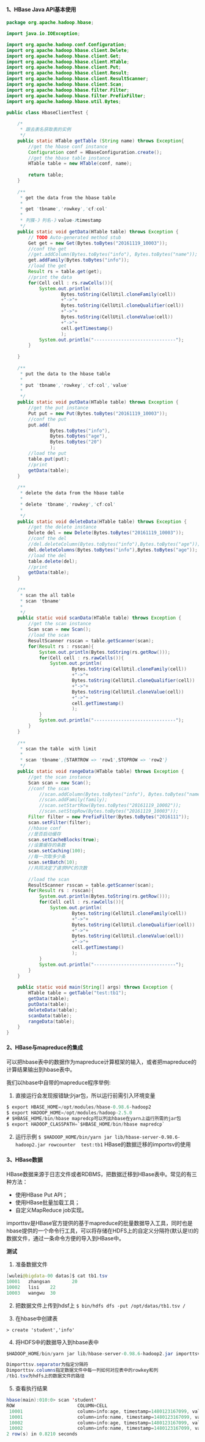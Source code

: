 #### 1、HBase Java API基本使用

```java
package org.apache.hadoop.hbase;

import java.io.IOException;

import org.apache.hadoop.conf.Configuration;
import org.apache.hadoop.hbase.client.Delete;
import org.apache.hadoop.hbase.client.Get;
import org.apache.hadoop.hbase.client.HTable;
import org.apache.hadoop.hbase.client.Put;
import org.apache.hadoop.hbase.client.Result;
import org.apache.hadoop.hbase.client.ResultScanner;
import org.apache.hadoop.hbase.client.Scan;
import org.apache.hadoop.hbase.filter.Filter;
import org.apache.hadoop.hbase.filter.PrefixFilter;
import org.apache.hadoop.hbase.util.Bytes;

public class HbaseClientTest {
    
    /*
     * 跟去表名获取表的实例
     */
    public static HTable getTable (String name) throws Exception{
        //get the hbase conf instance
        Configuration conf = HBaseConfiguration.create();
        //get the hbase table instance
        HTable table = new HTable(conf, name);
        
        return table;
    }
    
    /**
     * get the data from the hbase table 
     * 
     * get 'tbname','rowkey','cf:col'
     * 
     * 列簇-》列名-》value-》timestamp
     */
    public static void getData(HTable table) throws Exception {
        // TODO Auto-generated method stub
        Get get = new Get(Bytes.toBytes("20161119_10003"));
        //conf the get 
        //get.addColumn(Bytes.toBytes("info"), Bytes.toBytes("name"));
        get.addFamily(Bytes.toBytes("info"));
        //load the get 
        Result rs = table.get(get);
        //print the data
        for(Cell cell : rs.rawCells()){
            System.out.println(
                    Bytes.toString(CellUtil.cloneFamily(cell))
                    +"->"+
                    Bytes.toString(CellUtil.cloneQualifier(cell))
                    +"->"+
                    Bytes.toString(CellUtil.cloneValue(cell))
                    +"->"+
                    cell.getTimestamp()
                    );
            System.out.println("------------------------------");
        }
        
    }
    
    /**
     * put the data to the hbase table 
     * 
     * put 'tbname','rowkey','cf:col','value'
     *      
     */
    public static void putData(HTable table) throws Exception {
        //get the put instance
        Put put = new Put(Bytes.toBytes("20161119_10003"));
        //conf the put
        put.add(
                Bytes.toBytes("info"), 
                Bytes.toBytes("age"), 
                Bytes.toBytes("20")
                );
        //load the put 
        table.put(put);
        //print
        getData(table);
    }
    
    /**
     * delete the data from the hbase table 
     * 
     * delete 'tbname','rowkey','cf:col'
     *      
     */
    public static void deleteData(HTable table) throws Exception {
        //get the delete instance
        Delete del = new Delete(Bytes.toBytes("20161119_10003"));
        //conf the del
        //del.deleteColumn(Bytes.toBytes("info"),Bytes.toBytes("age"));
        del.deleteColumns(Bytes.toBytes("info"),Bytes.toBytes("age"));
        //load the del
        table.delete(del);
        //print
        getData(table);
    }
    
    /**
     * scan the all table
     * scan 'tbname'
     *      
     */
    public static void scanData(HTable table) throws Exception {
        //get the scan instance
        Scan scan = new Scan();
        //load the scan
        ResultScanner rsscan = table.getScanner(scan);
        for(Result rs : rsscan){
            System.out.println(Bytes.toString(rs.getRow()));
            for(Cell cell : rs.rawCells()){
                System.out.println(
                        Bytes.toString(CellUtil.cloneFamily(cell))
                        +"->"+
                        Bytes.toString(CellUtil.cloneQualifier(cell))
                        +"->"+
                        Bytes.toString(CellUtil.cloneValue(cell))
                        +"->"+
                        cell.getTimestamp()
                        );
            }
            System.out.println("------------------------------");
        }
    }
    
    /**
     * scan the table  with limit
     * 
     * scan 'tbname',{STARTROW => 'row1',STOPROW => 'row2'}
     */
    public static void rangeData(HTable table) throws Exception {
        //get the scan instance
        Scan scan = new Scan();
        //conf the scan
            //scan.addColumn(Bytes.toBytes("info"), Bytes.toBytes("name"));
            //scan.addFamily(family);
            //scan.setStartRow(Bytes.toBytes("20161119_10002"));
            //scan.setStopRow(Bytes.toBytes("20161119_10003"));
        Filter filter = new PrefixFilter(Bytes.toBytes("2016111"));
        scan.setFilter(filter);
        //hbase conf
        //是否启动缓存
        scan.setCacheBlocks(true);
        //设置缓存的条数
        scan.setCaching(100);
        //每一次取多少条
        scan.setBatch(10);
        //共同决定了请求RPC的次数
        
        //load the scan
        ResultScanner rsscan = table.getScanner(scan);
        for(Result rs : rsscan){
            System.out.println(Bytes.toString(rs.getRow()));
            for(Cell cell : rs.rawCells()){
                System.out.println(
                        Bytes.toString(CellUtil.cloneFamily(cell))
                        +"->"+
                        Bytes.toString(CellUtil.cloneQualifier(cell))
                        +"->"+
                        Bytes.toString(CellUtil.cloneValue(cell))
                        +"->"+
                        cell.getTimestamp()
                        );
            }
            System.out.println("------------------------------");
        }
    }
    
    public static void main(String[] args) throws Exception {
        HTable table = getTable("test:tb1");
        getData(table);
        putData(table);
        deleteData(table);
        scanData(table);
        rangeData(table);
    }   
}
```

#### 2、HBase与mapreduce的集成

可以把hbase表中的数据作为mapreduce计算框架的输入，或者把mapreduce的计算结果输出到hbase表中。


我们以hbase中自带的mapreduce程序举例:

1. 直接运行会发现报错缺少jar包，所以运行前需引入环境变量
```java
$ export HBASE_HOME=/opt/modules/hbase-0.98.6-hadoop2 
$ export HADOOP_HOME=/opt/modules/hadoop-2.5.0  
# $HBASE_HOME/bin/hbase mapredcp可以列出hbase在yarn上运行所需的jar包
$ export HADOOP_CLASSPATH=`$HBASE_HOME/bin/hbase mapredcp`
```
2. 运行示例
```$ $HADOOP_HOME/bin/yarn jar lib/hbase-server-0.98.6-hadoop2.jar rowcounter  test:tb1```
HBase的数据迁移的importsv的使用

#### 3、HBase数据

HBase数据来源于日志文件或者RDBMS，把数据迁移到HBase表中。常见的有三种方法：
+ 使用HBase Put API；
+ 使用HBase批量加载工具；
+ 自定义MapReduce job实现。

importtsv是HBase官方提供的基于mapreduce的批量数据导入工具，同时也是hbase提供的一个命令行工具，可以将存储在HDFS上的自定义分隔符(默认是\t)的数据文件，通过一条命令方便的导入到HBase中。

**测试**

1. 准备数据文件
```java
[wulei@bigdata-00 datas]$ cat tb1.tsv 
10001   zhangsan        20
10002   lisi    22
10003   wangwu  30
```

2. 把数据文件上传到hdsf上
```$ bin/hdfs dfs -put /opt/datas/tb1.tsv /```

3. 在hbase中创建表

```> create 'student','info'```

4. 将HDFS中的数据导入到hbase表中

```java
$HADOOP_HOME/bin/yarn jar lib/hbase-server-0.98.6-hadoop2.jar importtsv  -Dimporttsv.separator=\t -Dimporttsv.columns=HBASE_ROW_KEY,info:name,info:age  student  /tb1.tsv

Dimporttsv.separator为指定分隔符
Dimporttsv.columns指定数据文件中每一列如何对应表中的rowkey和列
/tb1.tsv为hdfs上的数据文件的路径

```

5. 查看执行结果
```java
hbase(main):010:0> scan 'student'
ROW                       COLUMN+CELL                                                              
 10001                    column=info:age, timestamp=1480123167099, value=20                       
 10001                    column=info:name, timestamp=1480123167099, value=zhangsan                
 10002                    column=info:age, timestamp=1480123167099, value=22                       
 10002                    column=info:name, timestamp=1480123167099, value=lisi                    
2 row(s) in 0.8210 seconds
```


